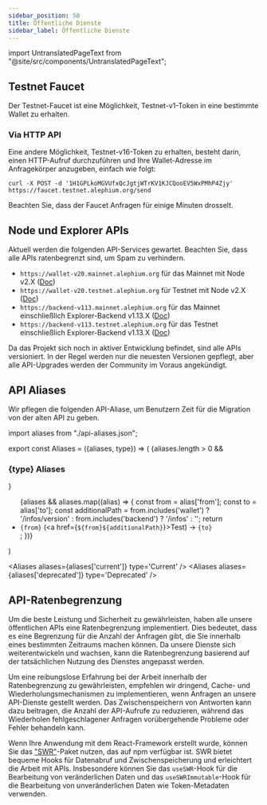```yaml
---
sidebar_position: 50
title: Öffentliche Dienste
sidebar_label: Öffentliche Dienste
---
```


import UntranslatedPageText from "@site/src/components/UntranslatedPageText";

<UntranslatedPageText />

## Testnet Faucet

Der Testnet-Faucet ist eine Möglichkeit, Testnet-v1-Token in eine bestimmte Wallet zu erhalten.

### Via HTTP API

Eine andere Möglichkeit, Testnet-v16-Token zu erhalten, besteht darin, einen HTTP-Aufruf durchzuführen und Ihre Wallet-Adresse im Anfragekörper anzugeben, einfach wie folgt:

```
curl -X POST -d '1H1GPLkoMGVUfxQcJgtjWTrKV1KJCQooEV5WxPMhP4Zjy' https://faucet.testnet.alephium.org/send
```

Beachten Sie, dass der Faucet Anfragen für einige Minuten drosselt.

## Node und Explorer APIs

Aktuell werden die folgenden API-Services gewartet. Beachten Sie, dass alle APIs ratenbegrenzt sind, um Spam zu verhindern.
* `https://wallet-v20.mainnet.alephium.org` für das Mainnet mit Node v2.X ([Doc](https://wallet-v20.mainnet.alephium.org/docs))
* `https://wallet-v20.testnet.alephium.org` für Testnet mit Node v2.X ([Doc](https://wallet-v20.testnet.alephium.org/docs))
* `https://backend-v113.mainnet.alephium.org` für das Mainnet einschließlich Explorer-Backend v1.13.X ([Doc](https://backend-v113.mainnet.alephium.org/docs))
* `https://backend-v113.testnet.alephium.org` für das Testnet einschließlich Explorer-Backend v1.13.X ([Doc](https://backend-v113.testnet.alephium.org/docs))

Da das Projekt sich noch in aktiver Entwicklung befindet, sind alle APIs versioniert. In der Regel werden nur die neuesten Versionen gepflegt, aber alle API-Upgrades werden der Community im Voraus angekündigt.

## API Aliases

Wir pflegen die folgenden API-Aliase, um Benutzern Zeit für die Migration von der alten API zu geben.

import aliases from "./api-aliases.json";

export const Aliases = ({aliases, type}) => (
    <Box>
        {aliases.length > 0 && <h3>{type} Aliases</h3>}
        <ul>{aliases && aliases.map((alias) => {
            const from = alias['from'];
            const to = alias['to'];
            const additionalPath = from.includes('wallet') ? '/infos/version' : from.includes('backend') ? '/infos' : '';
            return <li key={from}><code>{from}</code> (<a href={`${from}${additionalPath}`}>Test</a>) -> <code>{to}</code></li>;
        })}</ul>
    </Box>
)

<Aliases aliases={aliases['current']} type='Current' />
<Aliases aliases={aliases['deprecated']} type='Deprecated' />

## API-Ratenbegrenzung

Um die beste Leistung und Sicherheit zu gewährleisten, haben alle unsere öffentlichen APIs eine Ratenbegrenzung implementiert. Dies bedeutet, dass es eine Begrenzung für die Anzahl der Anfragen gibt, die Sie innerhalb eines bestimmten Zeitraums machen können. Da unsere Dienste sich weiterentwickeln und wachsen, kann die Ratenbegrenzung basierend auf der tatsächlichen Nutzung des Dienstes angepasst werden.

Um eine reibungslose Erfahrung bei der Arbeit innerhalb der Ratenbegrenzung zu gewährleisten, empfehlen wir dringend, Cache- und Wiederholungsmechanismen zu implementieren, wenn Anfragen an unsere API-Dienste gestellt werden. Das Zwischenspeichern von Antworten kann dazu beitragen, die Anzahl der API-Aufrufe zu reduzieren, während das Wiederholen fehlgeschlagener Anfragen vorübergehende Probleme oder Fehler behandeln kann.

Wenn Ihre Anwendung mit dem React-Framework erstellt wurde, können Sie das ["SWR"](https://www.npmjs.com/package/swr)-Paket nutzen, das auf npm verfügbar ist. SWR bietet bequeme Hooks für Datenabruf und Zwischenspeicherung und erleichtert die Arbeit mit APIs. Insbesondere können Sie das `useSWR`-Hook für die Bearbeitung von veränderlichen Daten und das `useSWRImmutable`-Hook für die Bearbeitung von unveränderlichen Daten wie Token-Metadaten verwenden.
